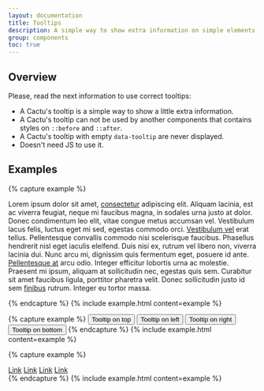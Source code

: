 ```yaml
---
layout: documentation
title: Tooltips
description: A simple way to show extra information on simple elements or components like buttons, anchors, labels, navs, etc.
group: components
toc: true
---
```



## Overview

Please, read the next information to use correct tooltips:

* A Cactu's tooltip is a simple way to show a little extra information.
* A Cactu's tooltip can not be used by another components that contains styles on `::before` and `::after`.
* A Cactu's tooltip with empty `data-tooltip` are never displayed.
* Doesn't need JS to use it.

## Examples

{% capture example %}
<p>
Lorem ipsum dolor sit amet, <a class="tooltip-top" href="#" data-tooltip="Lorem consectetur">consectetur</a> adipiscing elit. Aliquam lacinia, est ac viverra feugiat, neque mi faucibus magna, in sodales urna justo at dolor. Donec condimentum leo elit, vitae congue metus accumsan vel. Vestibulum lacus felis, luctus eget mi sed, egestas commodo orci. <a class="tooltip-top" href="#" data-tooltip="Lorem vel">Vestibulum vel</a> erat tellus. Pellentesque convallis commodo nisi scelerisque faucibus. Phasellus hendrerit nisl eget iaculis eleifend. Duis nisi ex, rutrum vel libero non, viverra lacinia dui. Nunc arcu mi, dignissim quis fermentum eget, posuere id ante. <a class="tooltip-top" href="#" data-tooltip="Lorem pellentesque">Pellentesque at</a> arcu odio. Integer efficitur lobortis urna ac molestie. Praesent mi ipsum, aliquam at sollicitudin nec, egestas quis sem. Curabitur sit amet faucibus ligula, porttitor pharetra velit. Donec sollicitudin justo id sem <a class="tooltip-top" href="#" data-tooltip="Lorem finibus">finibus</a> rutrum. Integer eu tortor massa.
</p>
{% endcapture %}
{% include example.html content=example %}

{% capture example %}
<button class="tooltip-top" data-tooltip="Top">Tooltip on top</button>
<button class="tooltip-left" data-tooltip="Left">Tooltip on left</button>
<button class="tooltip-right" data-tooltip="Right">Tooltip on right</button>
<button class="tooltip-bottom" data-tooltip="Bottom">Tooltip on bottom</button>
{% endcapture %}
{% include example.html content=example %}

{% capture example %}
<nav class="nav-horizontal">
  <a class="tooltip-top" href="#" data-tooltip="link 1">Link</a>
  <a class="tooltip-bottom" href="#" data-tooltip="link 2">Link</a>
  <a class="tooltip-top" href="#" data-tooltip="link 3">Link</a>
  <a class="disabled tooltip-bottom" href="#" data-tooltip="link 4">Link</a>
</nav>
{% endcapture %}
{% include example.html content=example %}